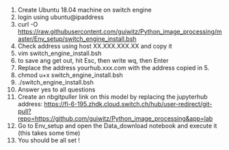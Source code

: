 1. Create Ubuntu 18.04 machine on switch engine
2. login using ubuntu@ipaddress
3. curl -O https://raw.githubusercontent.com/guiwitz/Python_image_processing/master/Env_setup/switch_engine_install.bsh
4. Check address using host XX.XXX.XXX.XX and copy it
5. vim switch_engine_install.bsh
6. to save ang get out, hit Esc, then write wq, then Enter
6. Replace the address yourhub.xxx.com with the address copied in 5.
7. chmod u+x switch_engine_install.bsh
8. ./switch_engine_install.bsh
9. Answer yes to all questions
9. Create an nbgitpuller link on this model by replacing the jupyterhub address: https://fl-6-195.zhdk.cloud.switch.ch/hub/user-redirect/git-pull?repo=https://github.com/guiwitz/Python_image_processing&app=lab
10. Go to Env_setup and open the Data_download notebook and execute it (this takes some time)
11. You should be all set !

